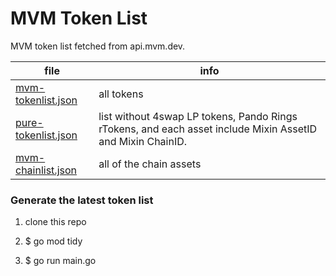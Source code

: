 # MVM Token List

MVM token list fetched from api.mvm.dev.

| file | info |
-------------------------------------------|------------|
| [mvm-tokenlist.json](mvm-tokenlist.json) | all tokens |
| [pure-tokenlist.json](pure-tokenlist.json) | list without 4swap LP tokens, Pando Rings rTokens, and each asset include Mixin AssetID and Mixin ChainID.|
| [mvm-chainlist.json](mvm-chainlist.json)| all of the chain assets |





### Generate the latest token list

1. clone this repo

2. $ go mod tidy

3. $ go run main.go
